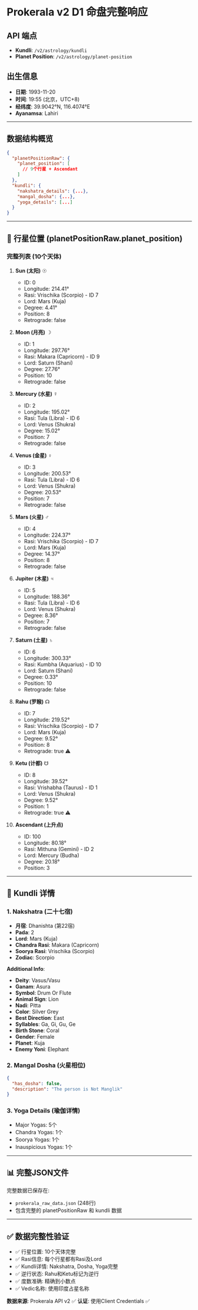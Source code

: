 # Prokerala v2 D1 命盘完整响应

## API 端点
- **Kundli**: `/v2/astrology/kundli`
- **Planet Position**: `/v2/astrology/planet-position`

## 出生信息
- **日期**: 1993-11-20
- **时间**: 19:55 (北京，UTC+8)
- **经纬度**: 39.9042°N, 116.4074°E
- **Ayanamsa**: Lahiri

---

## 数据结构概览

```json
{
  "planetPositionRaw": {
    "planet_position": [
      // 9个行星 + Ascendant
    ]
  },
  "kundli": {
    "nakshatra_details": {...},
    "mangal_dosha": {...},
    "yoga_details": [...]
  }
}
```

---

## 🌟 行星位置 (planetPositionRaw.planet_position)

### 完整列表 (10个天体)

1. **Sun (太阳)** ☉
   - ID: 0
   - Longitude: 214.41°
   - Rasi: Vrischika (Scorpio) - ID 7
   - Lord: Mars (Kuja)
   - Degree: 4.41°
   - Position: 8
   - Retrograde: false

2. **Moon (月亮)** ☽
   - ID: 1
   - Longitude: 297.76°
   - Rasi: Makara (Capricorn) - ID 9
   - Lord: Saturn (Shani)
   - Degree: 27.76°
   - Position: 10
   - Retrograde: false

3. **Mercury (水星)** ☿
   - ID: 2
   - Longitude: 195.02°
   - Rasi: Tula (Libra) - ID 6
   - Lord: Venus (Shukra)
   - Degree: 15.02°
   - Position: 7
   - Retrograde: false

4. **Venus (金星)** ♀
   - ID: 3
   - Longitude: 200.53°
   - Rasi: Tula (Libra) - ID 6
   - Lord: Venus (Shukra)
   - Degree: 20.53°
   - Position: 7
   - Retrograde: false

5. **Mars (火星)** ♂
   - ID: 4
   - Longitude: 224.37°
   - Rasi: Vrischika (Scorpio) - ID 7
   - Lord: Mars (Kuja)
   - Degree: 14.37°
   - Position: 8
   - Retrograde: false

6. **Jupiter (木星)** ♃
   - ID: 5
   - Longitude: 188.36°
   - Rasi: Tula (Libra) - ID 6
   - Lord: Venus (Shukra)
   - Degree: 8.36°
   - Position: 7
   - Retrograde: false

7. **Saturn (土星)** ♄
   - ID: 6
   - Longitude: 300.33°
   - Rasi: Kumbha (Aquarius) - ID 10
   - Lord: Saturn (Shani)
   - Degree: 0.33°
   - Position: 10
   - Retrograde: false

8. **Rahu (罗睺)** ☊
   - ID: 7
   - Longitude: 219.52°
   - Rasi: Vrischika (Scorpio) - ID 7
   - Lord: Mars (Kuja)
   - Degree: 9.52°
   - Position: 8
   - Retrograde: true ⚠️

9. **Ketu (计都)** ☋
   - ID: 8
   - Longitude: 39.52°
   - Rasi: Vrishabha (Taurus) - ID 1
   - Lord: Venus (Shukra)
   - Degree: 9.52°
   - Position: 1
   - Retrograde: true ⚠️

10. **Ascendant (上升点)** 
    - ID: 100
    - Longitude: 80.18°
    - Rasi: Mithuna (Gemini) - ID 2
    - Lord: Mercury (Budha)
    - Degree: 20.18°
    - Position: 3

---

## 🔮 Kundli 详情

### 1. Nakshatra (二十七宿)

- **月宿**: Dhanishta (第22宿)
- **Pada**: 2
- **Lord**: Mars (Kuja)
- **Chandra Rasi**: Makara (Capricorn)
- **Soorya Rasi**: Vrischika (Scorpio)
- **Zodiac**: Scorpio

**Additional Info**:
- **Deity**: Vasus/Vasu
- **Ganam**: Asura
- **Symbol**: Drum Or Flute
- **Animal Sign**: Lion
- **Nadi**: Pitta
- **Color**: Silver Grey
- **Best Direction**: East
- **Syllables**: Ga, Gi, Gu, Ge
- **Birth Stone**: Coral
- **Gender**: Female
- **Planet**: Kuja
- **Enemy Yoni**: Elephant

### 2. Mangal Dosha (火星相位)

```json
{
  "has_dosha": false,
  "description": "The person is Not Manglik"
}
```

### 3. Yoga Details (瑜伽详情)

- Major Yogas: 5个
- Chandra Yogas: 1个
- Soorya Yogas: 1个
- Inauspicious Yogas: 1个

---

## 📊 完整JSON文件

完整数据已保存在:
- `prokerala_raw_data.json` (248行)
- 包含完整的 planetPositionRaw 和 kundli 数据

---

## ✅ 数据完整性验证

- ✅ 行星位置: 10个天体完整
- ✅ Rasi信息: 每个行星都有Rasi及Lord
- ✅ Kundli详情: Nakshatra, Dosha, Yoga完整
- ✅ 逆行状态: Rahu和Ketu标记为逆行
- ✅ 度数准确: 精确到小数点
- ✅ Vedic名称: 使用印度占星名称

**数据来源**: Prokerala API v2 ✅
**认证**: 使用Client Credentials ✅
